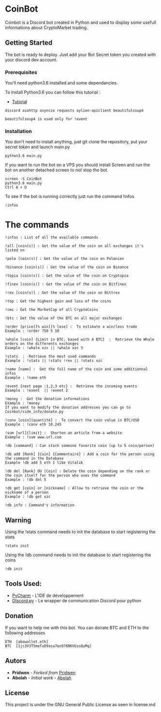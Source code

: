 # CoinBot

Coinbot is a Discord bot created in Python and used to display some usefull informations about CryptoMarket trading.

## Getting Started

The bot is ready to deploy. Just add your Bot Secret token you created with your discord dev account.

### Prerequisites

You'll need python3.6 installed and some dependancies.

To Install Python3.6 you can follow this tutorial :

* [Tutorial](https://unix.stackexchange.com/questions/332641/how-to-install-python-3-6)

```
discord aiohttp asyncio requests aylien-apiclient beautifulsoup4

beautifulsoup4 is used only for !event
```

### Installation

You don't need to install anything, just git clone the repository, put your secret token and launch main.py

```
python3.6 main.py
```
If you want to run the bot on a VPS you should install Screen and run the bot on another detached screen to not stop the bot.

```
screen -S CoinBot
python3.6 main.py
Ctrl A + D
```


To see if the bot is running correctly just run the command !infos
```
!infos
```
# The commands 

```
!infos : List of all the available commands
```
```
!all [coin(s)] : Get the value of the coin on all exchanges it's listed on
```
```
!polo [coin(s)] : Get the value of the coin on Poloniex
```
```
!binance [coin(s)] : Get the value of the coin on Binance
```
```
!topia [coin(s)] : Get the value of the coin on Cryptopia
```
```
!finex [coin(s)] : Get the value of the coin on Bitfinex
```
```
!rex [coin(s)] : Get the value of the coin on Bittrex
```
```
!top : Get the highest gain and loss of the coins
```
```
!cmc : Get the MarketCap of all CryptoCoins
```
```
!btc : Get the value of the BTC on all major exchanges
```
```
!order [price][% win][% lose] :  To estimate a win/loss trade
Example : !order 750 5 10
```
```
!whale [coin] {Limit in BTC, based with 4 BTC}  :  Retrieve the Whale orders on the differents exchanges
Example : !whale xzc || !whale xzc 5
```
```
!stats  :  Retrieve the most used commands 
Example : !stats || !stats !rex || !stats xzc
```
```
!name [name] :  Get the full name of the coin and some additionnal infos
Example : !name eth
```
```
!event {next page :1,2,3 etc} :  Retrieve the incoming events
Example : !event  || !event 2
```
```
!money :  Get the donation informations
Example : !money
If you want to modify the donation addresses you can go to Coinbot/side_info/donate.py
```
```
!conv [coin][quantité] :  To convert the coin value in BTC/USD
Example : !conv eth 10.245
```
```
!sum [url]{limit} :  Shorten an article from a website
Example : !sum www.url.com
```
```
!db [command] : Can stock someone favorite coin (up to 5 coin/person)

!db add [Rank] [Coin] {Commentaire} : Add a coin for the person using the command in the Database
Example !db add 5 eth I like Vitalik

!db del [Rank] OU [Coin] : Delete the coin depending on the rank or the coin itself for the person who uses the command
Example : !db del 5

!db get [coin] or [nickname] : Allow to retrieve the coin or the nickname of a person
Example : !db get xzc

!db info : Command's information
```

## Warning

Using the !stats command needs to init the database to start registering the stats
```
!stats init
```

Using the !db command needs to init the database to start registering the coins
```
!db init
```

## Tools Used:

* [PyCharm](https://www.jetbrains.com/pycharm/) - L'IDE de développement 
* [DIscord.py](https://github.com/Rapptz/discord.py) - Le wrapper de communication Discord pour python


## Donation

If you want to help me with this bot. You can donate BTC and ETH to the following addresses
```
ETH  [abowallet.eth]
BTC  [1jc3V3T5mefuD9asa7en976NKVGssQuMq]
```

## Autors

* **Pridwen** - *Forked from* [Pridwen](https://github.com/Pridwen/Celestina)
* **Abolah** - *Initial work* - [Abolah](https://github.com/Abolah)


## License

This project is under the GNU General Public License as seen in license.md